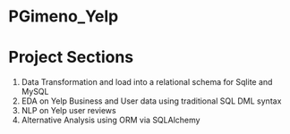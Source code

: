 # PGimeno_Yelp


# Project Sections

1. Data Transformation and load into a relational schema for Sqlite and MySQL
2. EDA on Yelp Business and User data using traditional SQL DML syntax
3. NLP on Yelp user reviews 
4. Alternative Analysis using ORM via SQLAlchemy

